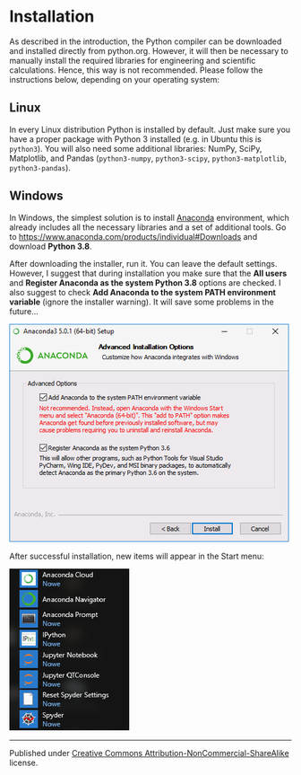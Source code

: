# Installation

As described in the introduction, the Python compiler can be downloaded and installed directly from python.org. However, it will then be necessary to manually install the required libraries for engineering and scientific calculations. Hence, this way is not recommended. Please follow the instructions below, depending on your operating system:


## Linux

In every Linux distribution Python is installed by default. Just make sure you have a proper package with Python 3 installed (e.g. in Ubuntu this is `python3`). You will also need some additional libraries: NumPy, SciPy, Matplotlib, and Pandas (`python3-numpy`, `python3-scipy`, `python3-matplotlib`, `python3-pandas`).


## Windows

In Windows, the simplest solution is to install [Anaconda](https://www.anaconda.com/distribution/) environment, which already includes all the necessary libraries and a set of additional tools. Go to <https://www.anaconda.com/products/individual#Downloads> and download **Python 3.8**.

After downloading the installer, run it. You can leave the default settings. However, I suggest that during installation you make sure that the **All users** and **Register Anaconda as the system Python 3.8** options are checked. I also suggest to check **Add Anaconda to the system PATH environment variable** (ignore the installer warning). It will save some problems in the future...

![Anaconda installer](anaconda.png)

After successful installation, new items will appear in the Start menu:

![New items in the start menu](anaconda-start-menu.png)


<hr/>

Published under [Creative Commons Attribution-NonCommercial-ShareAlike](https://creativecommons.org/licenses/by-nc-sa/4.0/) license.

